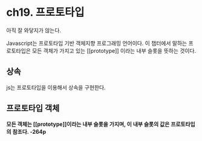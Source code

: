 # ch19. 프로토타입

아직 잘 와닿지가 않는다.

Javascript는 프로토타입 기반 객체지향 프로그래밍 언어이다.
이 챕터에서 말하는 프로토타입은 모든 객체가 가지고 있는 [[prototype]] 이라는 내부 슬롯을 뜻하는 것이다.

## 상속

js는 프로토타입을 이용해서 상속을 구현한다.

## 프로토타입 객체

**모든 객체는 [[prototype]]이라는 내부 슬롯을 가지며, 이 내부 슬롯의 값은 프로토타입의 참조다. -264p**
